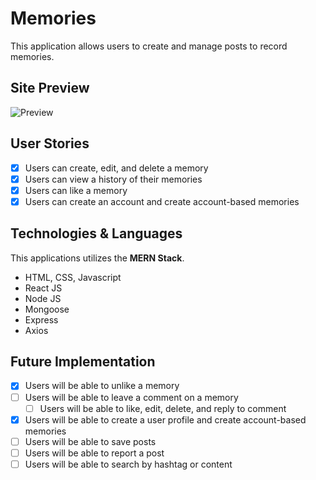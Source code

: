 # Memories

This application allows users to create and manage posts to record memories.

## Site Preview

![Preview](https://prnt.sc/ebXKu3PlWxuF)

## User Stories

- [x] Users can create, edit, and delete a memory
- [x] Users can view a history of their memories
- [x] Users can like a memory
- [x] Users can create an account and create account-based memories

## Technologies & Languages

This applications utilizes the **MERN Stack**.
- HTML, CSS, Javascript
- React JS
- Node JS
- Mongoose
- Express
- Axios

## Future Implementation

- [x] Users will be able to unlike a memory
- [ ] Users will be able to leave a comment on a memory
  -  [ ] Users will be able to like, edit, delete, and reply to comment  
- [x] Users will be able to create a user profile and create account-based memories
- [ ] Users will be able to save posts 
- [ ] Users will be able to report a post
- [ ] Users will be able to search by hashtag or content
